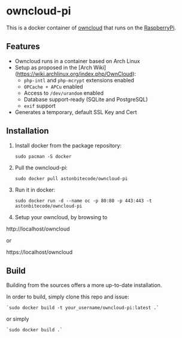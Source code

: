 # owncloud-pi

This is a docker container of [owncloud](https://owncloud.org/) that runs on the [RaspberryPi](https://www.raspberrypi.org/products/raspberry-pi-2-model-b/).

## Features

* Owncloud runs in a container based on Arch Linux
* Setup as proposed in the [Arch Wiki] (https://wiki.archlinux.org/index.php/OwnCloud):
	* `php-intl` and `php-mcrypt` extensions enabled
	* `OPCache + APCu` enabled
	* Access to `/dev/urandom` enabled
	* Database support-ready (SQLite and PostgreSQL)
	* `exif` support
* Generates a temporary, default SSL Key and Cert

## Installation

1. Install docker from the package repository: 

	`sudo pacman -S docker`

2. Pull the owncloud-pi: 

	`sudo docker pull astonbitecode/owncloud-pi`

3. Run it in docker: 

	`sudo docker run -d --name oc -p 80:80 -p 443:443 -t astonbitecode/owncloud-pi`

4. Setup your owncloud, by browsing to

http://localhost/owncloud

or 

https://localhost/owncloud

## Build

Building from the sources offers a more up-to-date installation.

In order to build, simply clone this repo and  issue:

	`sudo docker build -t your_username/owncloud-pi:latest .`

or simply

	`sudo docker build .`
